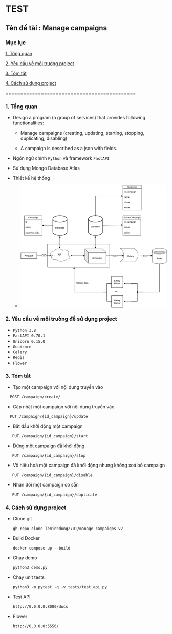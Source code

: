 # TEST
## Tên đề tài : Manage campaigns

### Mục lục
[1. Tổng quan](#1)

[2. Yêu cầu về môi trường project](#2)

[3. Tóm tắt](#3)

[4. Cách sử dụng project](#4)

============================================
<a name="1"></a>
### 1. Tổng quan  
* Design a program (a group of services) that provides following functionalities:

    * Manage campaigns (creating, updating, starting, stopping, duplicating, disabling)

    * A campaign is described as a json with fields.

* Ngôn ngữ chính `Python` và framework `FastAPI` 
* Sử dụng Mongo Database Atlas

* Thiết kế hệ thống

   * ![ảnh danh mục](/server/static/Manage-campaigns-Demo.drawio.png)

<a name="2"></a>

### 2. Yêu cầu về môi trường để sử dụng project
* `Python 3.8`
* `FastAPI 0.70.1`
* `Unicorn 0.15.0`
* `Gunicorn`
* `Celery`
* `Redis`
* `Flower`

<a name="3"></a>

### 3. Tóm tắt

* Tạo một campaign với nội dung truyền vào
 ```
   POST /campaign/create/ 
   ```
* Cập nhật một campaign với nội dung truyền vào
 ```
   PUT /campaign/{id_campaign}/update
   ```
* Bắt đầu khởi động một campaign
 ```
    PUT /campaign/{id_campaign}/start
   ```
* Dừng một campaign đã khởi động 
 ```
    PUT /campaign/{id_campaign}/stop
   ```
* Vô hiệu hoá một campaign đã khởi động nhưng không xoá bỏ campaign
 ```
    PUT /campaign/{id_campaign}/disable
   ```
* Nhân đôi một campaign có sẵn
 ```
    PUT /campaign/{id_campaign}/duplicate
   ```
<a name="4"></a>
### 4. Cách sử dụng project
* Clone git
    ```
   gh repo clone leminhdung2701/manage-campaigns-v2
   ```
* Build Docker
    ```
   docker-compose up --build
   ```

* Chạy demo  
    ```
   python3 demo.py   
   ```

* Chạy unit tests 
    ```
   python3 -m pytest -q -v tests/test_api.py  
   ```

* Test API
    ```
   http://0.0.0.0:8000/docs
   ```

* Flower
    ```
   http://0.0.0.0:5556/
   ```
  
  
  
  
